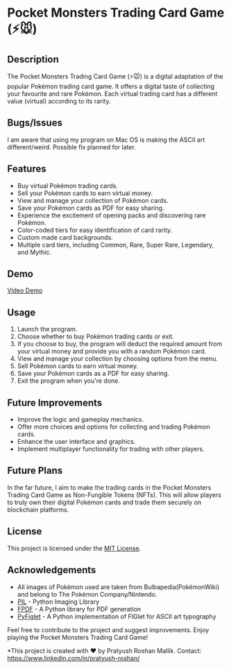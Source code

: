 # Pocket Monsters Trading Card Game (⚡🐭)

## Description
The Pocket Monsters Trading Card Game (⚡🐭) is a digital adaptation of the popular Pokémon trading card game. It offers a digital taste of collecting your favourite and rare Pokémon. Each virtual trading card has a different value (virtual) according to its rarity.

## Bugs/Issues
I am aware that using my program on Mac OS is making the ASCII art different/weird. Possible fix planned for later.


## Features
- Buy virtual Pokémon trading cards.
- Sell your Pokémon cards to earn virtual money.
- View and manage your collection of Pokémon cards.
- Save your Pokémon cards as PDF for easy sharing.
- Experience the excitement of opening packs and discovering rare Pokémon.
- Color-coded tiers for easy identification of card rarity.
- Custom made card backgrounds.
- Multiple card tiers, including Common, Rare, Super Rare, Legendary, and Mythic.

## Demo
[Video Demo](https://youtu.be/sDJey0_UBY8)

## Usage
1. Launch the program.
2. Choose whether to buy Pokémon trading cards or exit.
3. If you choose to buy, the program will deduct the required amount from your virtual money and provide you with a random Pokémon card.
4. View and manage your collection by choosing options from the menu.
5. Sell Pokémon cards to earn virtual money.
6. Save your Pokémon cards as a PDF for easy sharing.
7. Exit the program when you're done.

## Future Improvements
- Improve the logic and gameplay mechanics.
- Offer more choices and options for collecting and trading Pokémon cards.
- Enhance the user interface and graphics.
- Implement multiplayer functionality for trading with other players.

## Future Plans
In the far future, I aim to make the trading cards in the Pocket Monsters Trading Card Game as Non-Fungible Tokens (NFTs). This will allow players to truly own their digital Pokémon cards and trade them securely on blockchain platforms.

## License
This project is licensed under the [MIT License](LICENSE).

## Acknowledgements
- All images of Pokémon used are taken from Bulbapedia(PokémonWiki) and belong to The Pokémon Company/Nintendo.
- [PIL](https://pillow.readthedocs.io/en/stable/) - Python Imaging Library
- [FPDF](https://pyfpdf.readthedocs.io/en/latest/) - A Python library for PDF generation
- [PyFiglet](https://github.com/pwaller/pyfiglet) - A Python implementation of FIGlet for ASCII art typography

Feel free to contribute to the project and suggest improvements. Enjoy playing the Pocket Monsters Trading Card Game!

*This project is created with ❤️ by Pratyush Roshan Mallik. Contact: https://www.linkedin.com/in/pratyush-roshan/
